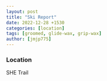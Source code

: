 ```yaml
---
layout: post
title: "Ski Report"
date: 2022-12-28 +1530
categories: [location]
tags: [groomed, glide-wax, grip-wax]
author: [jmjp775]
---
```


### Location

SHE Trail

###
